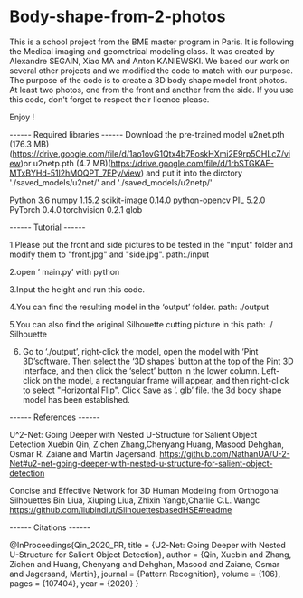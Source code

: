 # Body-shape-from-2-photos

This is a school project from the BME master program in Paris. It is following the Medical imaging and geometrical modeling class. It was created by Alexandre SEGAIN, Xiao MA and Anton KANIEWSKI. We based our work on several other projects and we modified the code to match with our purpose. The purpose of the code is to create a 3D body shape model front photos. At least two photos, one from the front and another from the side.
If you use this code, don't forget to respect their licence please.

Enjoy !

------ Required libraries ------
Download the pre-trained model u2net.pth (176.3 MB) (https://drive.google.com/file/d/1ao1ovG1Qtx4b7EoskHXmi2E9rp5CHLcZ/view)or u2netp.pth (4.7 MB)(https://drive.google.com/file/d/1rbSTGKAE-MTxBYHd-51l2hMOQPT_7EPy/view) and put it into the dirctory './saved_models/u2net/' and './saved_models/u2netp/'

Python 3.6 
numpy 1.15.2 
scikit-image 0.14.0 
python-opencv PIL 5.2.0 
PyTorch 0.4.0 
torchvision 0.2.1 glob

------ Tutorial ------

1.Please put the front and side pictures to be tested in the "input" folder and modify them to "front.jpg" and "side.jpg".     path:./input

2.open ’ main.py’  with python  

3.Input the height and run this code.

4.You can find the resulting model in the ‘output’ folder. path: ./output

5.You can also find the original Silhouette cutting picture in this path:   ./ Silhouette

6. Go to ‘./output’, right-click the model, open the model with ‘Pint 3D’software. Then select the ‘3D shapes’ button at the top of the Pint 3D interface, and then click the ‘select’ button in the lower column. Left-click on the model, a rectangular frame will appear, and then right-click to select "Horizontal Flip". Click Save as ’. glb’ file. the 3d body shape model has been established.


------ References ------

U^2-Net: Going Deeper with Nested U-Structure for Salient Object Detection Xuebin Qin, Zichen Zhang,Chenyang Huang, Masood Dehghan, Osmar R. Zaiane and Martin Jagersand. https://github.com/NathanUA/U-2-Net#u2-net-going-deeper-with-nested-u-structure-for-salient-object-detection

Concise and Effective Network for 3D Human Modeling from Orthogonal Silhouettes Bin Liua, Xiuping Liua, Zhixin Yangb,Charlie C.L. Wangc https://github.com/liubindlut/SilhouettesbasedHSE#readme

------ Citations ------

@InProceedings{Qin_2020_PR, title = {U2-Net: Going Deeper with Nested U-Structure for Salient Object Detection}, author = {Qin, Xuebin and Zhang, Zichen and Huang, Chenyang and Dehghan, Masood and Zaiane, Osmar and Jagersand, Martin}, journal = {Pattern Recognition}, volume = {106}, pages = {107404}, year = {2020} }
